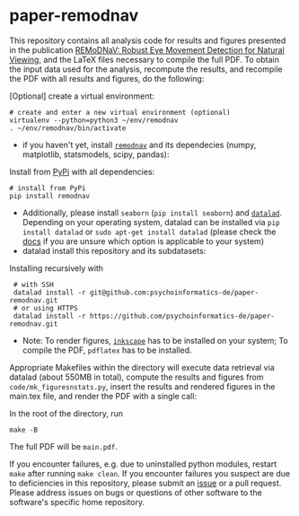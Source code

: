 # paper-remodnav

This repository contains all analysis code for results and figures presented in the publication
[REMoDNaV: Robust Eye Movement Detection for Natural Viewing](yettolink),
and the LaTeX files necessary to compile the full PDF. 
To obtain the input data used for the analysis, recompute the results, and recompile the PDF with
all results and figures, do the following:

[Optional] create a virtual environment:

    # create and enter a new virtual environment (optional)
    virtualenv --python=python3 ~/env/remodnav
    . ~/env/remodnav/bin/activate
    
- if you haven't yet, install [``remodnav``](https://github.com/psychoinformatics-de/remodnav)
  and its dependecies (numpy, matplotlib, statsmodels, scipy, pandas):
 
 
Install from [PyPi](https://pypi.org/project/remodnav) with all dependencies:

    # install from PyPi
    pip install remodnav


- Additionally, please install ``seaborn`` (``pip install seaborn``) and
 [``datalad``](https://www.datalad.org). Depending on your operating system, datalad can be installed via
  ``pip install datalad`` or ``sudo apt-get install datalad`` (please check the [docs](http://docs.datalad.org/en/latest/gettingstarted.html)
  if you are unsure which option is applicable to your system)
- datalad install this repository and its subdatasets:

Installing recursively with

     # with SSH
     datalad install -r git@github.com:psychoinformatics-de/paper-remodnav.git
     # or using HTTPS
     datalad install -r https://github.com/psychoinformatics-de/paper-remodnav.git


- Note: To render figures, [``inkscape``](https://inkscape.org/de/) has to be installed on your system;
  To compile the PDF, ``pdflatex`` has to be installed.

Appropriate Makefiles within the directory will execute data retrieval via datalad (about 550MB in total),
compute the results and figures from ``code/mk_figuresnstats.py``, insert the results and rendered figures in the
main.tex file, and render the PDF with a single call:

In the root of the directory, run

    make -B
 
The full PDF will be ``main.pdf``.
 

If you encounter failures, e.g. due to uninstalled python modules, restart ``make`` after running ``make clean``.
If you encounter failures you suspect are due to deficiencies in this repository, please submit an
[issue](https://github.com/psychoinformatics-de/paper-remodnav/issues/new) or a
pull request. Please address issues on bugs or questions of other software to the software's specific home repository.
